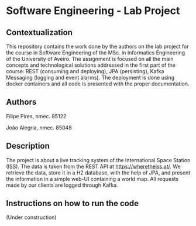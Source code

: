 # Software Engineering - Lab Project

## Contextualization

This repository contains the work done by the authors on the lab project for the course in Software Engineering of the MSc. in Informatics Engineering of the University of Aveiro.
The assignment is focused on all the main concepts and technological solutions addressed in the first part of the course: REST (consuming and deploying), JPA (persisting), Kafka Messaging (logging and event alarms).
The deployment is done using docker containers and all code is presented with the proper documentation.

## Authors

Filipe Pires, nmec. 85122

João Alegria, nmec. 85048

## Description

The project is about a live tracking system of the International Space Station (ISS).
The data is taken from the REST API at https://wheretheiss.at/.
We retrieve the data, store it in a H2 database, with the help of JPA, and present the information in a simple web-UI containing a world map.
All requests made by our clients are logged through Kafka.

## Instructions on how to run the code

(Under construction)



